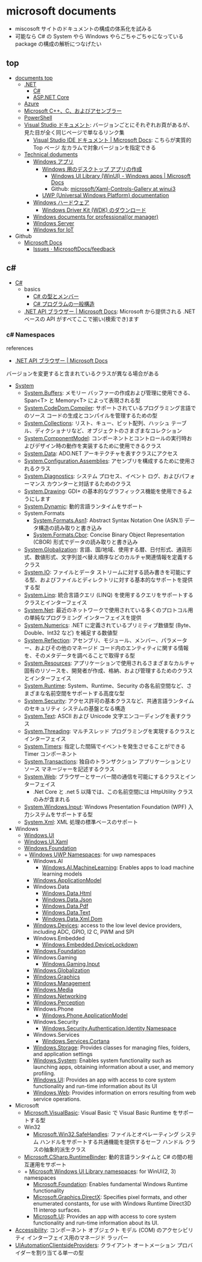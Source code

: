 # microsoft documents

- miscosoft サイトのドキュメントの構成の体系化を試みる
- 可能なら C# の System やら Windows やらごちゃごちゃになっている package の構成の解析につなげたい

## top

- [documents top](https://docs.microsoft.com/ja-jp/?view=vs-2022)
  - [\.NET](https://docs.microsoft.com/ja-jp/dotnet/)
    - [C\#](https://docs.microsoft.com/ja-jp/dotnet/csharp/)
    - [ASP\.NET Core](https://docs.microsoft.com/ja-jp/aspnet/core/introduction-to-aspnet-core?view=aspnetcore-6.0)
  - [Azure](https://docs.microsoft.com/ja-jp/azure/?product=popular)
  - [Microsoft C\+\+、C、およびアセンブラー](https://docs.microsoft.com/ja-jp/cpp/?view=msvc-170)
  - [PowerShell](https://docs.microsoft.com/ja-jp/powershell/)
  - [Visual Studio ドキュメント](https://docs.microsoft.com/ja-jp/visualstudio/windows/?view=vs-2022&preserve-view=true): バージョンごとにそれぞれお頁があるが、見た目が全く同じページで単なるリンク集
    - [Visual Studio IDE ドキュメント \| Microsoft Docs](https://docs.microsoft.com/ja-jp/visualstudio/ide/?view=vs-2022): こちらが実質的 Top ページ 左カラムで対象バージョンを指定できる
  - [Technical doduments](https://docs.microsoft.com/ja-jp/windows/)
    - [Windows アプリ](https://docs.microsoft.com/ja-jp/windows/apps/)
      - [Windows 用のデスクトップ アプリの作成](https://docs.microsoft.com/ja-jp/windows/apps/desktop/)
        - [Windows UI Library \(WinUI\) \- Windows apps \| Microsoft Docs](https://docs.microsoft.com/en-us/windows/apps/winui/)
        - Github: [microsoft/Xaml\-Controls\-Gallery at winui3](https://github.com/microsoft/Xaml-Controls-Gallery/tree/winui3)
      - [UWP (Universal Windows Platform) documentation](https://docs.microsoft.com/en-us/windows/uwp/?view=winrt-22000)
    - [Windows ハードウェア](https://docs.microsoft.com/ja-jp/windows-hardware/drivers/)
      - [Windows Driver Kit \(WDK\) のダウンロード](https://docs.microsoft.com/ja-jp/windows-hardware/drivers/download-the-wdk)
    - [Windows documents for professional\(or manager\)](https://docs.microsoft.com/ja-jp/windows/resources/)
    - [Windows Server](https://docs.microsoft.com/ja-jp/windows-server/)
    - [Windows for IoT](https://docs.microsoft.com/ja-jp/windows/iot/)
- Github
  - [Microsoft Docs](https://github.com/MicrosoftDocs)
    - [Issues · MicrosoftDocs/feedback](https://github.com/MicrosoftDocs/feedback/issues)

## c\#

- [C\#](https://docs.microsoft.com/ja-jp/dotnet/csharp/)
  - basics
    - [C\# の型とメンバー](https://docs.microsoft.com/ja-jp/dotnet/csharp/tour-of-csharp/types)
    - [C\# プログラムの一般構造](https://docs.microsoft.com/ja-jp/dotnet/csharp/fundamentals/program-structure/)
  - [\.NET API ブラウザー \| Microsoft Docs](https://docs.microsoft.com/ja-jp/dotnet/api/): Microsoft から提供される .NET ベースの API がすべてここで揃い(検索でき)ます

### c\# Namespaces

references

- [\.NET API ブラウザー \| Microsoft Docs](https://docs.microsoft.com/ja-jp/dotnet/api/)

バージョンを変更すると含まれているクラスが異なる場合がある

- [System](https://docs.microsoft.com/ja-jp/dotnet/api/system?view=dotnet-uwp-10.0)
  - [System\.Buffers](https://docs.microsoft.com/ja-jp/dotnet/api/system.buffers?view=net-6.0): メモリー バッファーの作成および管理に使用できる、Span\<T\> と Memory\<T\> によって表現される型
  - [System\.CodeDom\.Compiler](https://docs.microsoft.com/ja-jp/dotnet/api/system.codedom.compiler?view=net-6.0): サポートされているプログラミング言語でのソース コードの生成とコンパイルを管理するための型
  - [System\.Collections](https://docs.microsoft.com/ja-jp/dotnet/api/system.collections?view=net-6.0): リスト、キュー、ビット配列、ハッシュ テーブル、ディクショナリなど、オブジェクトのさまざまなコレクション
  - [System\.ComponentModel](https://docs.microsoft.com/ja-jp/dotnet/api/system.componentmodel?view=net-6.0): コンポーネントとコントロールの実行時およびデザイン時の動作を実装するために使用できるクラス
  - [System\.Data](https://docs.microsoft.com/ja-jp/dotnet/api/system.data?view=net-6.0): ADO.NET アーキテクチャを表すクラスにアクセス
  - [System\.Configuration\.Assemblies](https://docs.microsoft.com/ja-jp/dotnet/api/system.configuration.assemblies?view=net-6.0): アセンブリを構成するために使用されるクラス
  - [System\.Diagnostics](https://docs.microsoft.com/ja-jp/dotnet/api/system.diagnostics?view=net-6.0): システム プロセス、イベント ログ、およびパフォーマンス カウンターと対話するためのクラス
  - [System\.Drawing](https://docs.microsoft.com/ja-jp/dotnet/api/system.drawing?view=net-6.0): GDI+ の基本的なグラフィックス機能を使用できるようにします
  - [System\.Dynamic](https://docs.microsoft.com/ja-jp/dotnet/api/system.dynamic?view=net-6.0): 動的言語ランタイムをサポート
  - System.Formats
    - [System\.Formats\.Asn1](https://docs.microsoft.com/ja-jp/dotnet/api/system.formats.asn1?view=net-6.0): Abstract Syntax Notation One (ASN.1) データ構造の読み取りと書き込み
    - [System\.Formats\.Cbor](https://docs.microsoft.com/ja-jp/dotnet/api/system.formats.cbor?view=dotnet-plat-ext-6.0): Concise Binary Object Representation (CBOR) 形式でデータの読み取りと書き込み
  - [System\.Globalization](https://docs.microsoft.com/ja-jp/dotnet/api/system.globalization?view=net-6.0): 言語、国/地域、使用する暦、日付形式、通貨形式、数値形式、文字列並べ替え順序などのカルチャ関連情報を定義するクラス
  - [System\.IO](https://docs.microsoft.com/ja-jp/dotnet/api/system.io?view=net-6.0): ファイルとデータ ストリームに対する読み書きを可能にする型、およびファイルとディレクトリに対する基本的なサポートを提供する型
  - [System\.Linq](https://docs.microsoft.com/ja-jp/dotnet/api/system.linq?view=net-6.0): 統合言語クエリ (LINQ) を使用するクエリをサポートするクラスとインターフェイス
  - [System\.Net](https://docs.microsoft.com/ja-jp/dotnet/api/system.net?view=net-6.0): 最近のネットワークで使用されている多くのプロトコル用の単純なプログラミング インターフェイスを提供
  - [System\.Numerics](https://docs.microsoft.com/ja-jp/dotnet/api/system.numerics?view=net-6.0): .NET に定義されているプリミティブ数値型 (Byte、Double、Int32 など) を補足する数値型
  - [System\.Reflection](https://docs.microsoft.com/ja-jp/dotnet/api/system.reflection?view=net-6.0): アセンブリ、モジュール、メンバー、パラメーター、およびその他のマネージド コード内のエンティティに関する情報を、そのメタデータを調べることで取得する型
  - [System\.Resources](https://docs.microsoft.com/ja-jp/dotnet/api/system.resources?view=net-6.0): アプリケーションで使用されるさまざまなカルチャ固有のリソースを、開発者が作成、格納、および管理するためのクラスとインターフェイス
  - [System\.Runtime](https://docs.microsoft.com/ja-jp/dotnet/api/system.runtime?view=net-6.0): System、Runtime、Security の各名前空間など、さまざまな名前空間をサポートする高度な型
  - [System\.Security](https://docs.microsoft.com/ja-jp/dotnet/api/system.security?view=net-6.0): アクセス許可の基本クラスなど、共通言語ランタイムのセキュリティ システムの基盤となる構造
  - [System\.Text](https://docs.microsoft.com/ja-jp/dotnet/api/system.text?view=net-6.0): ASCII および Unicode 文字エンコーディングを表すクラス
  - [System\.Threading](https://docs.microsoft.com/ja-jp/dotnet/api/system.threading?view=net-6.0): マルチスレッド プログラミングを実現するクラスとインターフェイス
  - [System\.Timers](https://docs.microsoft.com/ja-jp/dotnet/api/system.timers?view=net-6.0): 指定した間隔でイベントを発生させることができる Timer コンポーネント
  - [System\.Transactions](https://docs.microsoft.com/ja-jp/dotnet/api/system.transactions?view=net-6.0): 独自のトランザクション アプリケーションとリソース マネージャーを記述するクラス
  - [System\.Web](https://docs.microsoft.com/en-nz/dotnet/api/system.web?view=net-6.0): ブラウザーとサーバー間の通信を可能にするクラスとインターフェイス
    - .Net Core と .net 5 以降では、この名前空間には HttpUtility クラスのみが含まれる
  - [System\.Windows\.Input](https://docs.microsoft.com/ja-jp/dotnet/api/system.windows.input?view=net-6.0): Windows Presentation Foundation (WPF) 入力システムをサポートする型
  - [System\.Xml](https://docs.microsoft.com/ja-jp/dotnet/api/system.xml?view=net-6.0): XML 処理の標準ベースのサポート
- Windows
  - [Windows\.UI](https://docs.microsoft.com/ja-jp/dotnet/api/windows.ui?view=dotnet-plat-ext-3.1)
  - [Windows\.UI\.Xaml](https://docs.microsoft.com/ja-jp/dotnet/api/windows.ui.xaml?view=dotnet-uwp-10.0)
  - [Windows\.Foundation](https://docs.microsoft.com/ja-jp/dotnet/api/windows.foundation?view=dotnet-plat-ext-3.1)
  - \+ [Windows UWP Namespaces](https://docs.microsoft.com/en-us/uwp/api/?view=winrt-22000): for uwp namespaces
    - Windows\.AI
      - [Windows\.AI\.MachineLearning](https://docs.microsoft.com/en-us/uwp/api/windows.ai.machinelearning?view=winrt-22000): Enables apps to load machine learning models
    - [Windows\.ApplicationModel](https://docs.microsoft.com/en-us/uwp/api/windows.applicationmodel?view=winrt-22000)
    - Windows\.Data
      - [Windows\.Data\.Html](https://docs.microsoft.com/en-us/uwp/api/windows.data.html?view=winrt-22000)
      - [Windows\.Data\.Json](https://docs.microsoft.com/en-us/uwp/api/windows.data.json?view=winrt-22000)
      - [Windows\.Data\.Pdf](https://docs.microsoft.com/en-us/uwp/api/windows.data.pdf?view=winrt-22000)
      - [Windows\.Data\.Text](https://docs.microsoft.com/en-us/uwp/api/windows.data.text?view=winrt-22000)
      - [Windows\.Data\.Xml\.Dom](https://docs.microsoft.com/en-us/uwp/api/windows.data.xml.dom?view=winrt-22000)
    - [Windows\.Devices](https://docs.microsoft.com/en-us/uwp/api/windows.devices?view=winrt-22000): access to the low level device providers, including ADC, GPIO, I2 C, PWM and SPI
    - Windows\.Embedded
      - [Windows\.Embedded\.DeviceLockdown](https://docs.microsoft.com/en-us/uwp/api/windows.embedded.devicelockdown?view=winrt-15063)
    - [Windows\.Foundation](https://docs.microsoft.com/en-us/uwp/api/windows.foundation?view=winrt-22000)
    - Windows.Gaming
      - [Windows\.Gaming\.Input](https://docs.microsoft.com/en-us/uwp/api/windows.gaming.input?view=winrt-22000)
    - [Windows\.Globalization](https://docs.microsoft.com/en-us/uwp/api/windows.globalization?view=winrt-22000)
    - [Windows\.Graphics](https://docs.microsoft.com/en-us/uwp/api/windows.graphics?view=winrt-22000)
    - [Windows\.Management](https://docs.microsoft.com/en-us/uwp/api/windows.management?view=winrt-22000)
    - [Windows\.Media](https://docs.microsoft.com/en-us/uwp/api/windows.media?view=winrt-22000)
    - [Windows\.Networking](https://docs.microsoft.com/en-us/uwp/api/windows.networking?view=winrt-22000)
    - [Windows\.Perception](https://docs.microsoft.com/en-us/uwp/api/windows.perception?view=winrt-22000)
    - Windows\.Phone
      - [Windows\.Phone\.ApplicationModel](https://docs.microsoft.com/en-us/uwp/api/windows.phone.applicationmodel?view=winrt-15063)
    - Windows\.Security
      - [Windows\.Security\.Authentication\.Identity Namespace](https://docs.microsoft.com/en-us/uwp/api/windows.security.authentication.identity?view=winrt-22000)
    - Windows\.Services
      - [Windows\.Services\.Cortana](https://docs.microsoft.com/en-us/uwp/api/windows.services.cortana?view=winrt-22000)
    - [Windows\.Storage](https://docs.microsoft.com/en-us/uwp/api/windows.storage?view=winrt-22000): Provides classes for managing files, folders, and application settings
    - [Windows\.System](https://docs.microsoft.com/en-us/uwp/api/windows.system?view=winrt-22000): Enables system functionality such as launching apps, obtaining information about a user, and memory profiling.
    - [Windows\.UI](https://docs.microsoft.com/en-us/uwp/api/windows.ui?view=winrt-22000): Provides an app with access to core system functionality and run-time information about its UI
    - [Windows\.Web](https://docs.microsoft.com/en-us/uwp/api/windows.web?view=winrt-22000): Provides information on errors resulting from web service operations.
- Microsoft
  - [Microsoft\.VisualBasic](https://docs.microsoft.com/ja-jp/dotnet/api/microsoft.visualbasic?view=dotnet-uwp-10.0): Visual Basic で Visual Basic Runtime をサポートする型
  - Win32
    - [Microsoft\.Win32\.SafeHandles](https://docs.microsoft.com/ja-jp/dotnet/api/microsoft.win32.safehandles?view=net-5.0): ファイルとオペレーティング システム ハンドルをサポートする共通機能を提供するセーフ ハンドル クラスの抽象的派生クラス
  - [Microsoft\.CSharp\.RuntimeBinder](https://docs.microsoft.com/ja-jp/dotnet/api/microsoft.csharp.runtimebinder?view=net-5.0): 動的言語ランタイムと C# の間の相互運用をサポート
  - \+ [Microsoft Windows UI Library namespaces](https://docs.microsoft.com/en-us/windows/winui/api/): for WinUI(2, 3) namespaces
    - [Microsoft\.Foundation](https://docs.microsoft.com/en-us/windows/winui/api/microsoft.foundation?view=winui-3.0): Enables fundamental Windows Runtime functionality
    - [Microsoft\.Graphics\.DirectX](https://docs.microsoft.com/en-us/windows/winui/api/microsoft.graphics.directx?view=winui-3.0): Specifies pixel formats, and other enumerated constants, for use with Windows Runtime Direct3D 11 interop surfaces.
    - [Microsoft\.UI](https://docs.microsoft.com/en-us/windows/winui/api/microsoft.ui?view=winui-3.0): Provides an app with access to core system functionality and run-time information about its UI.
- [Accessibility](https://docs.microsoft.com/ja-jp/dotnet/api/accessibility?view=netframework-4.8): コンポーネント オブジェクト モデル (COM) のアクセシビリティ インターフェイス用のマネージド ラッパー
- [UIAutomationClientsideProviders](https://docs.microsoft.com/ja-jp/dotnet/api/uiautomationclientsideproviders?view=netframework-4.8): クライアント オートメーション プロバイダーを割り当てる単一の型
